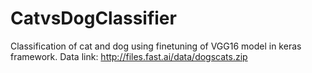 # CatvsDogClassifier
Classification of cat and dog using finetuning of VGG16 model in keras framework.
Data link: http://files.fast.ai/data/dogscats.zip
